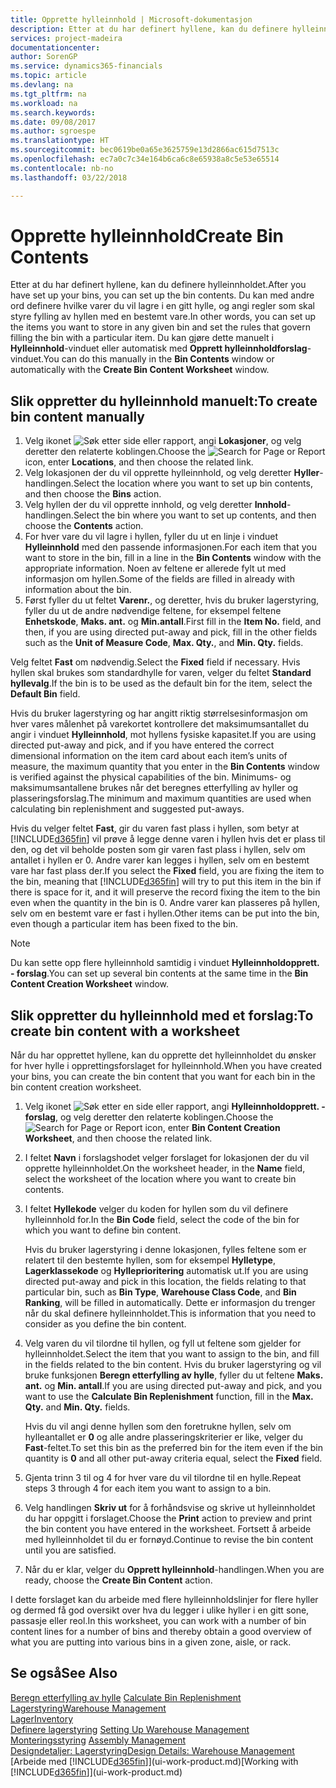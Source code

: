 ```yaml
---
title: Opprette hylleinnhold | Microsoft-dokumentasjon
description: Etter at du har definert hyllene, kan du definere hylleinnholdet. Du kan med andre ord definere hvilke varer du vil lagre i en gitt hylle, og angi regler som skal styre fylling av hyllen med en bestemt vare.
services: project-madeira
documentationcenter: 
author: SorenGP
ms.service: dynamics365-financials
ms.topic: article
ms.devlang: na
ms.tgt_pltfrm: na
ms.workload: na
ms.search.keywords: 
ms.date: 09/08/2017
ms.author: sgroespe
ms.translationtype: HT
ms.sourcegitcommit: bec0619be0a65e3625759e13d2866ac615d7513c
ms.openlocfilehash: ec7a0c7c34e164b6ca6c8e65938a8c5e53e65514
ms.contentlocale: nb-no
ms.lasthandoff: 03/22/2018

---
```

# <a name="create-bin-contents"></a><span data-ttu-id="c3b99-104">Opprette hylleinnhold</span><span class="sxs-lookup"><span data-stu-id="c3b99-104">Create Bin Contents</span></span>
<span data-ttu-id="c3b99-105">Etter at du har definert hyllene, kan du definere hylleinnholdet.</span><span class="sxs-lookup"><span data-stu-id="c3b99-105">After you have set up your bins, you can set up the bin contents.</span></span> <span data-ttu-id="c3b99-106">Du kan med andre ord definere hvilke varer du vil lagre i en gitt hylle, og angi regler som skal styre fylling av hyllen med en bestemt vare.</span><span class="sxs-lookup"><span data-stu-id="c3b99-106">In other words, you can set up the items you want to store in any given bin and set the rules that govern filling the bin with a particular item.</span></span> <span data-ttu-id="c3b99-107">Du kan gjøre dette manuelt i **Hylleinnhold**-vinduet eller automatisk med **Opprett hylleinnholdforslag**-vinduet.</span><span class="sxs-lookup"><span data-stu-id="c3b99-107">You can do this manually in the **Bin Contents** window or automatically with the **Create Bin Content Worksheet** window.</span></span>

## <a name="to-create-bin-content-manually"></a><span data-ttu-id="c3b99-108">Slik oppretter du hylleinnhold manuelt:</span><span class="sxs-lookup"><span data-stu-id="c3b99-108">To create bin content manually</span></span>  
1.  <span data-ttu-id="c3b99-109">Velg ikonet ![Søk etter side eller rapport](media/ui-search/search_small.png "Søk etter side eller rapport"), angi **Lokasjoner**, og velg deretter den relaterte koblingen.</span><span class="sxs-lookup"><span data-stu-id="c3b99-109">Choose the ![Search for Page or Report](media/ui-search/search_small.png "Search for Page or Report icon") icon, enter **Locations**, and then choose the related link.</span></span>  
2.  <span data-ttu-id="c3b99-110">Velg lokasjonen der du vil opprette hylleinnhold, og velg deretter **Hyller**-handlingen.</span><span class="sxs-lookup"><span data-stu-id="c3b99-110">Select the location where you want to set up bin contents,  and then choose the **Bins** action.</span></span>  
3.  <span data-ttu-id="c3b99-111">Velg hyllen der du vil opprette innhold, og velg deretter **Innhold**-handlingen.</span><span class="sxs-lookup"><span data-stu-id="c3b99-111">Select the bin where you want to set up contents, and then choose the **Contents** action.</span></span>  
4.  <span data-ttu-id="c3b99-112">For hver vare du vil lagre i hyllen, fyller du ut en linje i vinduet **Hylleinnhold** med den passende informasjonen.</span><span class="sxs-lookup"><span data-stu-id="c3b99-112">For each item that you want to store in the bin, fill in a line in the **Bin Contents** window with the appropriate information.</span></span> <span data-ttu-id="c3b99-113">Noen av feltene er allerede fylt ut med informasjon om hyllen.</span><span class="sxs-lookup"><span data-stu-id="c3b99-113">Some of the fields are filled in already with information about the bin.</span></span>  
5.  <span data-ttu-id="c3b99-114">Først fyller du ut feltet **Varenr.**, og deretter, hvis du bruker lagerstyring, fyller du ut de andre nødvendige feltene, for eksempel feltene **Enhetskode**, **Maks. ant.** og **Min.antall**.</span><span class="sxs-lookup"><span data-stu-id="c3b99-114">First fill in the **Item No.** field, and then, if you are using directed put-away and pick, fill in the other fields such as the **Unit of Measure Code**, **Max. Qty.**, and **Min. Qty.** fields.</span></span>  

<span data-ttu-id="c3b99-115">Velg feltet **Fast** om nødvendig.</span><span class="sxs-lookup"><span data-stu-id="c3b99-115">Select the **Fixed** field if necessary.</span></span> <span data-ttu-id="c3b99-116">Hvis hyllen skal brukes som standardhylle for varen, velger du feltet **Standard hyllevalg**.</span><span class="sxs-lookup"><span data-stu-id="c3b99-116">If the bin is to be used as the default bin for the item, select the **Default Bin** field.</span></span>  

<span data-ttu-id="c3b99-117">Hvis du bruker lagerstyring og har angitt riktig størrelsesinformasjon om hver vares målenhet på varekortet kontrollere det maksimumsantallet du angir i vinduet **Hylleinnhold**, mot hyllens fysiske kapasitet.</span><span class="sxs-lookup"><span data-stu-id="c3b99-117">If you are using directed put-away and pick, and if you have entered the correct dimensional information on the item card about each item’s units of measure, the maximum quantity that you enter in the **Bin Contents** window is verified against the physical capabilities of the bin.</span></span> <span data-ttu-id="c3b99-118">Minimums- og maksimumsantallene brukes når det beregnes etterfylling av hyller og plasseringsforslag.</span><span class="sxs-lookup"><span data-stu-id="c3b99-118">The minimum and maximum quantities are used when calculating bin replenishment and suggested put-aways.</span></span>  

<span data-ttu-id="c3b99-119">Hvis du velger feltet **Fast**, gir du varen fast plass i hyllen, som betyr at [!INCLUDE[d365fin](includes/d365fin_md.md)] vil prøve å legge denne varen i hyllen hvis det er plass til den, og det vil beholde posten som gir varen fast plass i hyllen, selv om antallet i hyllen er 0. Andre varer kan legges i hyllen, selv om en bestemt vare har fast plass der.</span><span class="sxs-lookup"><span data-stu-id="c3b99-119">If you select the **Fixed** field, you are fixing the item to the bin, meaning that [!INCLUDE[d365fin](includes/d365fin_md.md)] will try to put this item in the bin if there is space for it, and it will preserve the record fixing the item to the bin even when the quantity in the bin is 0.</span></span> <span data-ttu-id="c3b99-120">Andre varer kan plasseres på hyllen, selv om en bestemt vare er fast i hyllen.</span><span class="sxs-lookup"><span data-stu-id="c3b99-120">Other items can be put into the bin, even though a particular item has been fixed to the bin.</span></span>  

> [!NOTE]  
>  <span data-ttu-id="c3b99-121">Du kan sette opp flere hylleinnhold samtidig i vinduet **Hylleinnholdopprett. - forslag**.</span><span class="sxs-lookup"><span data-stu-id="c3b99-121">You can set up several bin contents at the same time in the **Bin Content Creation Worksheet** window.</span></span>  

## <a name="to-create-bin-content-with-a-worksheet"></a><span data-ttu-id="c3b99-122">Slik oppretter du hylleinnhold med et forslag:</span><span class="sxs-lookup"><span data-stu-id="c3b99-122">To create bin content with a worksheet</span></span>  
<span data-ttu-id="c3b99-123">Når du har opprettet hyllene, kan du opprette det hylleinnholdet du ønsker for hver hylle i opprettingsforslaget for hylleinnhold.</span><span class="sxs-lookup"><span data-stu-id="c3b99-123">When you have created your bins, you can create the bin content that you want for each bin in the bin content creation worksheet.</span></span>

1.  <span data-ttu-id="c3b99-124">Velg ikonet ![Søk etter en side eller rapport](media/ui-search/search_small.png "Ikonet Søk etter en side eller rapport"), angi **Hylleinnholdopprett. - forslag**, og velg deretter den relaterte koblingen.</span><span class="sxs-lookup"><span data-stu-id="c3b99-124">Choose the ![Search for Page or Report](media/ui-search/search_small.png "Search for Page or Report icon") icon, enter **Bin Content Creation Worksheet**, and then choose the related link.</span></span>  
2.  <span data-ttu-id="c3b99-125">I feltet **Navn** i forslagshodet velger forslaget for lokasjonen der du vil opprette hylleinnholdet.</span><span class="sxs-lookup"><span data-stu-id="c3b99-125">On the worksheet header, in the **Name** field, select the worksheet of the location where you want to create bin contents.</span></span>  
3.  <span data-ttu-id="c3b99-126">I feltet **Hyllekode** velger du koden for hyllen som du vil definere hylleinnhold for.</span><span class="sxs-lookup"><span data-stu-id="c3b99-126">In the **Bin Code** field, select the code of the bin for which you want to define bin content.</span></span>   

    <span data-ttu-id="c3b99-127">Hvis du bruker lagerstyring i denne lokasjonen, fylles feltene som er relatert til den bestemte hyllen, som for eksempel **Hylletype**, **Lagerklassekode** og **Hylleprioritering** automatisk ut.</span><span class="sxs-lookup"><span data-stu-id="c3b99-127">If you are using directed put-away and pick in this location, the fields relating to that particular bin, such as **Bin Type**, **Warehouse Class Code**, and **Bin Ranking**, will be filled in automatically.</span></span> <span data-ttu-id="c3b99-128">Dette er informasjon du trenger når du skal definere hylleinnholdet.</span><span class="sxs-lookup"><span data-stu-id="c3b99-128">This is information that you need to consider as you define the bin content.</span></span>  
4.  <span data-ttu-id="c3b99-129">Velg varen du vil tilordne til hyllen, og fyll ut feltene som gjelder for hylleinnholdet.</span><span class="sxs-lookup"><span data-stu-id="c3b99-129">Select the item that you want to assign to the bin, and fill in the fields related to the bin content.</span></span> <span data-ttu-id="c3b99-130">Hvis du bruker lagerstyring og vil bruke funksjonen **Beregn etterfylling av hylle**, fyller du ut feltene **Maks. ant.** og **Min. antall**.</span><span class="sxs-lookup"><span data-stu-id="c3b99-130">If you are using directed put-away and pick, and you want to use the **Calculate Bin Replenishment** function, fill in the **Max. Qty.** and **Min. Qty.** fields.</span></span>  

    <span data-ttu-id="c3b99-131">Hvis du vil angi denne hyllen som den foretrukne hyllen, selv om hylleantallet er **0** og alle andre plasseringskriterier er like, velger du **Fast**-feltet.</span><span class="sxs-lookup"><span data-stu-id="c3b99-131">To set this bin as the preferred bin for the item even if the bin quantity is **0** and all other put-away criteria equal, select the **Fixed** field.</span></span>  
5.  <span data-ttu-id="c3b99-132">Gjenta trinn 3 til og 4 for hver vare du vil tilordne til en hylle.</span><span class="sxs-lookup"><span data-stu-id="c3b99-132">Repeat steps 3 through 4 for each item you want to assign to a bin.</span></span>  
6.  <span data-ttu-id="c3b99-133">Velg handlingen **Skriv ut** for å forhåndsvise og skrive ut hylleinnholdet du har oppgitt i forslaget.</span><span class="sxs-lookup"><span data-stu-id="c3b99-133">Choose the **Print** action to preview and print the bin content you have entered in the worksheet.</span></span> <span data-ttu-id="c3b99-134">Fortsett å arbeide med hylleinnholdet til du er fornøyd.</span><span class="sxs-lookup"><span data-stu-id="c3b99-134">Continue to revise the bin content until you are satisfied.</span></span>  
7.  <span data-ttu-id="c3b99-135">Når du er klar, velger du **Opprett hylleinnhold**-handlingen.</span><span class="sxs-lookup"><span data-stu-id="c3b99-135">When you are ready, choose the **Create Bin Content** action.</span></span>  

<span data-ttu-id="c3b99-136">I dette forslaget kan du arbeide med flere hylleinnholdslinjer for flere hyller og dermed få god oversikt over hva du legger i ulike hyller i en gitt sone, passasje eller reol.</span><span class="sxs-lookup"><span data-stu-id="c3b99-136">In this worksheet, you can work with a number of bin content lines for a number of bins and thereby obtain a good overview of what you are putting into various bins in a given zone, aisle, or rack.</span></span>  

## <a name="see-also"></a><span data-ttu-id="c3b99-137">Se også</span><span class="sxs-lookup"><span data-stu-id="c3b99-137">See Also</span></span>
<span data-ttu-id="c3b99-138">[Beregn etterfylling av hylle](warehouse-how-to-calculate-bin-replenishment.md)  </span><span class="sxs-lookup"><span data-stu-id="c3b99-138">[Calculate Bin Replenishment](warehouse-how-to-calculate-bin-replenishment.md)  </span></span>  
[<span data-ttu-id="c3b99-139">Lagerstyring</span><span class="sxs-lookup"><span data-stu-id="c3b99-139">Warehouse Management</span></span>](warehouse-manage-warehouse.md)  
[<span data-ttu-id="c3b99-140">Lager</span><span class="sxs-lookup"><span data-stu-id="c3b99-140">Inventory</span></span>](inventory-manage-inventory.md)  
<span data-ttu-id="c3b99-141">[Definere lagerstyring](warehouse-setup-warehouse.md)   </span><span class="sxs-lookup"><span data-stu-id="c3b99-141">[Setting Up Warehouse Management](warehouse-setup-warehouse.md)   </span></span>  
<span data-ttu-id="c3b99-142">[Monteringsstyring](assembly-assemble-items.md)  </span><span class="sxs-lookup"><span data-stu-id="c3b99-142">[Assembly Management](assembly-assemble-items.md)  </span></span>  
[<span data-ttu-id="c3b99-143">Designdetaljer: Lagerstyring</span><span class="sxs-lookup"><span data-stu-id="c3b99-143">Design Details: Warehouse Management</span></span>](design-details-warehouse-management.md)  
<span data-ttu-id="c3b99-144">[Arbeide med [!INCLUDE[d365fin](includes/d365fin_md.md)]](ui-work-product.md)</span><span class="sxs-lookup"><span data-stu-id="c3b99-144">[Working with [!INCLUDE[d365fin](includes/d365fin_md.md)]](ui-work-product.md)</span></span>

